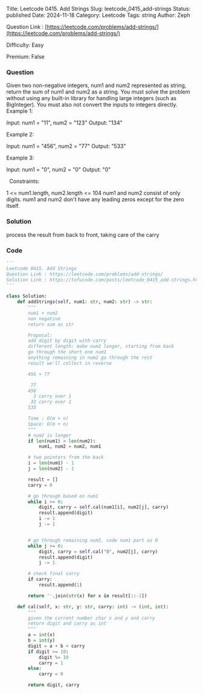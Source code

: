 Title: Leetcode 0415. Add Strings
Slug: leetcode_0415_add-strings
Status: published
Date: 2024-11-18
Category: Leetcode
Tags: string
Author: Zeph

Question Link : [https://leetcode.com/problems/add-strings/](https://leetcode.com/problems/add-strings/)

Difficulty: Easy

Premium: False

### Question
Given two non-negative integers, num1 and num2 represented as string, return the sum of num1 and num2 as a string.
You must solve the problem without using any built-in library for handling large integers (such as BigInteger). You must also not convert the inputs to integers directly.
 
Example 1:

Input: num1 = "11", num2 = "123"
Output: "134"

Example 2:

Input: num1 = "456", num2 = "77"
Output: "533"

Example 3:

Input: num1 = "0", num2 = "0"
Output: "0"

 
Constraints:

1 <= num1.length, num2.length <= 104
num1 and num2 consist of only digits.
num1 and num2 don't have any leading zeros except for the zero itself.

### Solution

process the result from back to front, taking care of the carry

### Code
```python
'''
Leetcode 0415. Add Strings
Question Link : https://leetcode.com/problems/add-strings/
Solution Link : https://tofucode.com/posts/leetcode_0415_add-strings.html
'''

class Solution:
    def addStrings(self, num1: str, num2: str) -> str:
        """
        num1 + num2
        non negative
        return sum as str

        Proposal:
        add digit by digit with carry
        different length: make num2 longer, starting from back
        go through the short one num1
        anything remaining in num2 go through the rest
        result we'll collect in reverse

        456 + 77

         77
        456
          3 carry over 1
         33 carry over 1
        533

        Time : O(m + n)
        Space: O(m + n)
        """
        # num2 is longer
        if len(num1) > len(num2):
            num1, num2 = num2, num1

        # two pointers from the back
        i = len(num1) - 1
        j = len(num2) - 1

        result = []
        carry = 0

        # go through based on num1
        while i >= 0:
            digit, carry = self.cal(num1[i], num2[j], carry)
            result.append(digit)
            i -= 1
            j -= 1


        # go through remaining num2, code num1 part as 0
        while j >= 0:
            digit, carry = self.cal("0", num2[j], carry)
            result.append(digit)
            j -= 1

        # check final carry
        if carry:
            result.append(1)

        return ''.join(str(x) for x in result[::-1])

    def cal(self, x: str, y: str, carry: int) -> (int, int):
        """
        given the current number char x and y and carry
        return digit and carry as int
        """
        a = int(x)
        b = int(y)
        digit = a + b + carry
        if digit >= 10:
            digit %= 10
            carry = 1
        else:
            carry = 0

        return digit, carry
```

